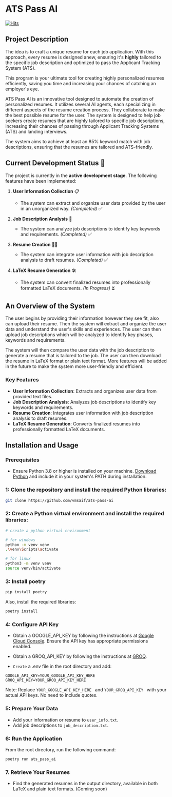 # ATS Pass AI

[![Hits](https://hits.sh/github.com/vmsaif/ats-pass-ai.svg?label=Visits&color=100b75)](https://hits.sh/github.com/vmsaif/ats-pass-ai/)

## Project Description

The idea is to craft a unique resume for each job application. With this approach, every resume is designed anew, ensuring it's **highly** tailored to the specific job description and optimized to pass the Applicant Tracking System (ATS). 

This program is your ultimate tool for creating highly personalized resumes efficiently, saving you time and increasing your chances of catching an employer's eye.

ATS Pass AI is an innovative tool designed to automate the creation of personalized resumes. It utilizes several AI agents, each specializing in different aspects of the resume creation process. They collaborate to make the best possible resume for the user. The system is designed to help job seekers create resumes that are highly tailored to specific job descriptions, increasing their chances of passing through Applicant Tracking Systems (ATS) and landing interviews.

The system aims to achieve at least an 85% keyword match with job descriptions, ensuring that the resumes are tailored and ATS-friendly.

## Current Development Status 🚀

The project is currently in the **active development stage**. The following features have been implemented:

1. **User Information Collection** 📋
   - The system can extract and organize user data provided by the user in an unorganized way. *(Completed)* ✅

2. **Job Description Analysis** 🤝
   - The system can analyze job descriptions to identify key keywords and requirements. *(Completed)* ✅

3. **Resume Creation** 🧑‍💼
   - The system can integrate user information with job description analysis to draft resumes. *(Completed)* ✅

4. **LaTeX Resume Generation** 🛠️
   - The system can convert finalized resumes into professionally formatted LaTeX documents. *(In Progress)* ⏳

## An Overview of the System
The user begins by providing their information however they see fit, also can upload their resume. Then the system will extract and organize the user data and understand the user's skills and experiences. The user can then upload job descriptions which will be analyzed to identify key phases, keywords and requirements. 

The system will then compare the user data with the job description to generate a resume that is tailored to the job. The user can then download the resume in LaTeX format or plain text format. More features will be added in the future to make the system more user-friendly and efficient.

### Key Features
- **User Information Collection**: Extracts and organizes user data from provided text files.
- **Job Description Analysis**: Analyzes job descriptions to identify key keywords and requirements.
- **Resume Creation**: Integrates user information with job description analysis to draft resumes.
- **LaTeX Resume Generation**: Converts finalized resumes into professionally formatted LaTeX documents.

## Installation and Usage

### Prerequisites
- Ensure Python 3.8 or higher is installed on your machine. [Download Python](https://www.python.org/downloads/) and include it in your system's PATH during installation.


### 1: Clone the repository and install the required Python libraries:
```bash
git clone https://github.com/vmsaif/ats-pass-ai
```

### 2: Create a Python virtual environment and install the required libraries:

```bash
# create a python virtual environment

# for windows
python -m venv venv
.\venv\Scripts\activate 
```
    
```bash
# for linux
python3 -m venv venv
source venv/bin/activate 
```

### 3: Install poetry

```bash
pip install poetry
```

Also, install the required libraries:

```bash
poetry install

```

### 4: Configure API Key
- Obtain a GOOGLE_API_KEY by following the instructions at [Google Cloud Console](https://console.cloud.google.com/apis/credentials). Ensure the API key has appropriate permissions enabled.

- Obtain a GROQ_API_KEY by following the instructions at [GROQ](https://console.groq.com/keys). 

- `Create` a .env file in the root directory and add:

```plaintext
GOOGLE_API_KEY=YOUR_GOOGLE_API_KEY_HERE
GROQ_API_KEY=YOUR_GROQ_API_KEY_HERE
```

Note: Replace `YOUR_GOOGLE_API_KEY_HERE ` and `YOUR_GROQ_API_KEY ` with your actual API keys. No need to include quotes.

### 5: Prepare Your Data

- Add your information or resume to `user_info.txt`.
- Add job descriptions to `job_description.txt`.

### 6: Run the Application
   
From the root directory, run the following command:

```bash
poetry run ats_pass_ai

```

### 7. Retrieve Your Resumes
- Find the generated resumes in the output directory, available in both LaTeX and plain text formats. (Coming soon)

